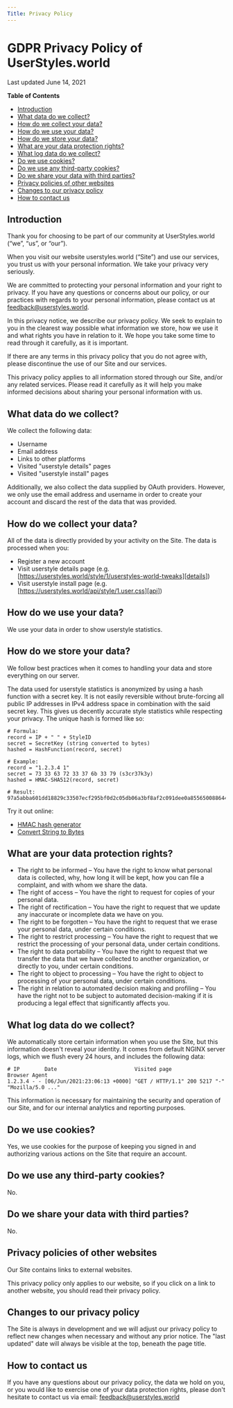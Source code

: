 ```yaml
---
Title: Privacy Policy
---
```


# GDPR Privacy Policy of UserStyles.world

Last updated June 14, 2021

<!-- markdown-toc start - Don't edit this section. -->
**Table of Contents**

- [Introduction](#introduction)
- [What data do we collect?](#what-data-do-we-collect)
- [How do we collect your data?](#how-do-we-collect-your-data)
- [How do we use your data?](#how-do-we-use-your-data)
- [How do we store your data?](#how-do-we-store-your-data)
- [What are your data protection rights?](#what-are-your-data-protection-rights)
- [What log data do we collect?](#what-log-data-do-we-collect)
- [Do we use cookies?](#do-we-use-cookies)
- [Do we use any third-party cookies?](#do-we-use-any-third-party-cookies)
- [Do we share your data with third parties?](#do-we-share-your-data-with-third-parties)
- [Privacy policies of other websites](#privacy-policies-of-other-websites)
- [Changes to our privacy policy](#changes-to-our-privacy-policy)
- [How to contact us](#how-to-contact-us)

<!-- markdown-toc end -->


## Introduction

Thank you for choosing to be part of our community at UserStyles.world (“we”,
“us”, or “our”).

When you visit our website userstyles.world (“Site”) and use
our services, you trust us with your personal information. We take your privacy
very seriously.

We are committed to protecting your personal information and your right to
privacy. If you have any questions or concerns about our policy, or our
practices with regards to your personal information, please contact us at
[feedback@userstyles.world](mailto:feedback@userstyles.world).

In this privacy notice, we describe our privacy policy. We seek to explain to
you in the clearest way possible what information we store, how we use it and
what rights you have in relation to it. We hope you take some time to read
through it carefully, as it is important.

If there are any terms in this privacy policy that you do not agree with, please
discontinue the use of our Site and our services.

This privacy policy applies to all information stored through our Site, and/or
any related services. Please read it carefully as it will help you make informed
decisions about sharing your personal information with us.


## What data do we collect?

We collect the following data:

- Username
- Email address
- Links to other platforms
- Visited "userstyle details" pages
- Visited "userstyle install" pages

Additionally, we also collect the data supplied by OAuth providers. However, we
only use the email address and username in order to create your account and
discard the rest of the data that was provided.


## How do we collect your data?

All of the data is directly provided by your activity on the Site. The data is
processed when you:

- Register a new account
- Visit userstyle details page (e.g. [https://userstyles.world/style/1/userstyles-world-tweaks][details])
- Visit userstyle install page (e.g. [https://userstyles.world/api/style/1.user.css][api])

[details]: https://userstyles.world/style/1/userstyles-world-tweaks
[api]: https://userstyles.world/api/style/1.user.css


## How do we use your data?

We use your data in order to show userstyle statistics.


## How do we store your data?

We follow best practices when it comes to handling your data and store
everything on our server.

The data used for userstyle statistics is anonymized by using a hash function
with a secret key. It is not easily reversible without brute-forcing all public
IP addresses in IPv4 address space in combination with the said secret key. This
gives us decently accurate style statistics while respecting your privacy. The
unique hash is formed like so:

```pseudo
# Formula:
record = IP + " " + StyleID
secret = SecretKey (string converted to bytes)
hashed = HashFunction(record, secret)

# Example:
record = "1.2.3.4 1"
secret = 73 33 63 72 33 37 6b 33 79 (s3cr37k3y)
hashed = HMAC-SHA512(record, secret)

# Result:
97a5abba601dd18829c33507ecf295bf0d2c05db06a3bf8af2c091dee0a8556500886443b59076057ffc5d8ad429d3d1de141e58684740729f3f24c7c435f7bb
```

Try it out online:

- [HMAC hash generator](https://cryptii.com/pipes/hmac)
- [Convert String to Bytes](https://onlinestringtools.com/convert-string-to-bytes)


## What are your data protection rights?

- The right to be informed – You have the right to know what personal data is
  collected, why, how long it will be kept, how you can file a complaint, and
  with whom we share the data.
- The right of access – You have the right to request for copies of your personal
  data.
- The right of rectification – You have the right to request that we update any
  inaccurate or incomplete data we have on you.
- The right to be forgotten – You have the right to request that we erase your
  personal data, under certain conditions.
- The right to restrict processing – You have the right to request that we
  restrict the processing of your personal data, under certain conditions.
- The right to data portability – You have the right to request that we transfer
  the data that we have collected to another organization, or directly to you,
  under certain conditions.
- The right to object to processing – You have the right to object to processing
  of your personal data, under certain conditions.
- The right in relation to automated decision making and profiling – You have
  the right not to be subject to automated decision-making if it is producing a
  legal effect that significantly affects you.


## What log data do we collect?

We automatically store certain information when you use the Site, but this
information doesn't reveal your identity. It comes from default NGINX server
logs, which we flush every 24 hours, and includes the following data:

```
# IP        Date                         Visited page                  Browser Agent
1.2.3.4 - - [06/Jun/2021:23:06:13 +0000] "GET / HTTP/1.1" 200 5217 "-" "Mozilla/5.0 ..."
```

This information is necessary for maintaining the security and operation of our
Site, and for our internal analytics and reporting purposes.


## Do we use cookies?

Yes, we use cookies for the purpose of keeping you signed in and authorizing
various actions on the Site that require an account.


## Do we use any third-party cookies?

No.


## Do we share your data with third parties?

No.


## Privacy policies of other websites

Our Site contains links to external websites.

This privacy policy only applies to our website, so if you click on a link to
another website, you should read their privacy policy.


## Changes to our privacy policy

The Site is always in development and we will adjust our privacy policy to
reflect new changes when necessary and without any prior notice. The "last
updated" date will always be visible at the top, beneath the page title.


## How to contact us 

If you have any questions about our privacy policy, the data we hold on you, or
you would like to exercise one of your data protection rights, please don't
hesitate to contact us via email:
[feedback@userstyles.world](mailto:feedback@userstyles.world)

